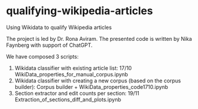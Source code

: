 # qualifying-wikipedia-articles
Using Wikidata to qualify Wikipedia articles

The project is led by Dr. Rona Aviram. 
The presented code is written by Nika Faynberg with support of ChatGPT. 

We have composed 3 scripts:

  1) Wikidata classifier with existing article list: 17/10 WikiData_properties_for_manual_corpus.ipynb
  2) Wikidata classifier with creating a new corpus (based on the corpus builder): Corpus builder + WikiData_properties_code1710.ipynb
  3) Section extractor and edit counts per section: 19/11 Extraction_of_sections_diff_and_plots.ipynb 
